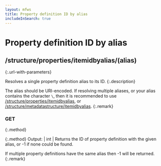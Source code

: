 ```yaml
---
layout: mfws
title: Property definition ID by alias
includeInSearch: true
---
```


# Property definition ID by alias

## /structure/properties/itemidbyalias/(alias)
{:.url-with-parameters}

Resolves a single property definition alias to its ID.
{:.description}

The alias should be URI-encoded.  If resolving multiple aliases, or your alias contains the character `\`, then it is recommended to use [/structure/properties/itemidbyalias](../), or [/structure/metadatastructure/itemidbyalias](../../../metadatastructure/itemidbyalias).
{:.remark}

### GET
{:.method}

{:.method}
Output: | int
| Returns the ID of property definition with the given alias, or -1 if none could be found.

If multiple property definitions have the same alias then -1 will be returned.
{:.remark}